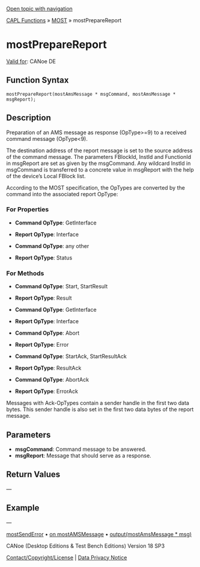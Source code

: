 [Open topic with navigation](../../../../../CANoeDEFamily.htm#Topics/CAPLFunctions/MOST/Functions/CAPLfunctionMOSTPrepareReport.md)

[CAPL Functions](../../CAPLfunctions.md) » [MOST](../CAPLfunctionsMOSTOverview.md) » mostPrepareReport

# mostPrepareReport

[Valid for](../../../Shared/FeatureAvailability.md): CANoe DE

## Function Syntax

```
mostPrepareReport(mostAmsMessage * msgCommand, mostAmsMessage * msgReport);
```

## Description

Preparation of an AMS message as response (OpType>=9) to a received command message (OpType<9).

The destination address of the report message is set to the source address of the command message. The parameters FBlockId, InstId and FunctionId in msgReport are set as given by the msgCommand. Any wildcard InstId in msgCommand is transferred to a concrete value in msgReport with the help of the device’s Local FBlock list.

According to the MOST specification, the OpTypes are converted by the command into the associated report OpType:

### For Properties

- **Command OpType**: GetInterface
- **Report OpType**: Interface

- **Command OpType**: any other
- **Report OpType**: Status

### For Methods

- **Command OpType**: Start, StartResult
- **Report OpType**: Result

- **Command OpType**: GetInterface
- **Report OpType**: Interface

- **Command OpType**: Abort
- **Report OpType**: Error

- **Command OpType**: StartAck, StartResultAck
- **Report OpType**: ResultAck

- **Command OpType**: AbortAck
- **Report OpType**: ErrorAck

Messages with Ack-OpTypes contain a sender handle in the first two data bytes. This sender handle is also set in the first two data bytes of the report message.

## Parameters

- **msgCommand**: Command message to be answered.
- **msgReport**: Message that should serve as a response.

## Return Values

—

## Example

—

[mostSendError](CAPLfunctionMOSTSendError.md) • [on mostAMSMessage](../EventProcedures/CAPLfunctionOnMOSTAMSMessage.md) • [output(mostAmsMessage * msg)](CAPLfunctionMOSToutput.md)

CANoe (Desktop Editions & Test Bench Editions) Version 18 SP3

[Contact/Copyright/License](../../../Shared/ContactCopyrightLicense.md) | [Data Privacy Notice](https://www.vector.com/int/en/company/get-info/privacy-policy/)
